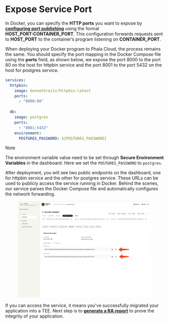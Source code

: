 
# Expose Service Port

In Docker, you can specify the **HTTP ports** you want to expose by [**configuring port publishing**](https://docs.docker.com/get-started/docker-concepts/running-containers/publishing-ports/#publishing-ports) using the format **HOST_PORT:CONTAINER_PORT**. This configuration forwards requests sent to **HOST_PORT** to the container’s program listening on **CONTAINER_PORT**.

When deploying your Docker program to Phala Cloud, the process remains the same. You should specify the port mapping in the Docker Compose file using the **ports** field, as shown below, we expose the port 8000 to the port 80 on the host for httpbin service and the port 8001 to the port 5432 on the host for postgres service.

```yaml
services:
  httpbin:
    image: kennethreitz/httpbin:latest
    ports:
      - "8000:80"

  db:
    image: postgres
    ports:
      - "8001:5432"
    environment:
      POSTGRES_PASSWORD: ${POSTGRES_PASSWORD}
```

> [!NOTE]
> The environment variable value need to be set through **Secure Environment Variables** in the dashboard. Here we set the `POSTGRES_PASSWORD` to `postgres`.

After deployment, you will see two public endpoints on the dashboard, one for httpbin service and the other for postgres service. These URLs can be used to publicly access the service running in Docker. Behind the scenes, our service parses the Docker Compose file and automatically configures the network forwarding.

<figure><img src="../../.gitbook/assets/cloud-network-page.png" alt="network-page"><figcaption></figcaption></figure>

If you can access the service, it means you've successfully migrated your application into a TEE. Next step is to [**generate a RA report**](./generate-ra-report.md) to prove the integrity of your application.
